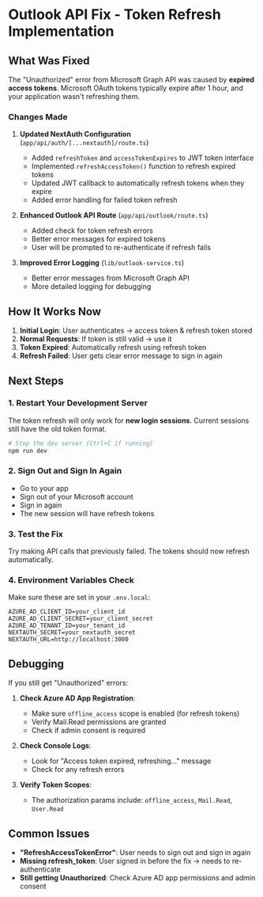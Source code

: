 # Outlook API Fix - Token Refresh Implementation

## What Was Fixed

The "Unauthorized" error from Microsoft Graph API was caused by **expired access tokens**. Microsoft OAuth tokens typically expire after 1 hour, and your application wasn't refreshing them.

### Changes Made

1. **Updated NextAuth Configuration** (`app/api/auth/[...nextauth]/route.ts`)
   - Added `refreshToken` and `accessTokenExpires` to JWT token interface
   - Implemented `refreshAccessToken()` function to refresh expired tokens
   - Updated JWT callback to automatically refresh tokens when they expire
   - Added error handling for failed token refresh

2. **Enhanced Outlook API Route** (`app/api/outlook/route.ts`)
   - Added check for token refresh errors
   - Better error messages for expired tokens
   - User will be prompted to re-authenticate if refresh fails

3. **Improved Error Logging** (`lib/outlook-service.ts`)
   - Better error messages from Microsoft Graph API
   - More detailed logging for debugging

## How It Works Now

1. **Initial Login**: User authenticates → access token & refresh token stored
2. **Normal Requests**: If token is still valid → use it
3. **Token Expired**: Automatically refresh using refresh token
4. **Refresh Failed**: User gets clear error message to sign in again

## Next Steps

### 1. Restart Your Development Server

The token refresh will only work for **new login sessions**. Current sessions still have the old token format.

```bash
# Stop the dev server (Ctrl+C if running)
npm run dev
```

### 2. Sign Out and Sign In Again

- Go to your app
- Sign out of your Microsoft account
- Sign in again
- The new session will have refresh tokens

### 3. Test the Fix

Try making API calls that previously failed. The tokens should now refresh automatically.

### 4. Environment Variables Check

Make sure these are set in your `.env.local`:

```env
AZURE_AD_CLIENT_ID=your_client_id
AZURE_AD_CLIENT_SECRET=your_client_secret
AZURE_AD_TENANT_ID=your_tenant_id
NEXTAUTH_SECRET=your_nextauth_secret
NEXTAUTH_URL=http://localhost:3000
```

## Debugging

If you still get "Unauthorized" errors:

1. **Check Azure AD App Registration**:
   - Make sure `offline_access` scope is enabled (for refresh tokens)
   - Verify Mail.Read permissions are granted
   - Check if admin consent is required

2. **Check Console Logs**:
   - Look for "Access token expired, refreshing..." message
   - Check for any refresh errors

3. **Verify Token Scopes**:
   - The authorization params include: `offline_access`, `Mail.Read`, `User.Read`

## Common Issues

- **"RefreshAccessTokenError"**: User needs to sign out and sign in again
- **Missing refresh_token**: User signed in before the fix → needs to re-authenticate
- **Still getting Unauthorized**: Check Azure AD app permissions and admin consent

